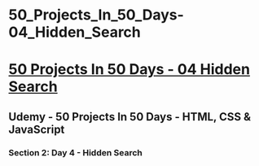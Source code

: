 # 50_Projects_In_50_Days-04_Hidden_Search

# [50 Projects In 50 Days - 04 Hidden Search](https://arpadgbondor.github.io/50_Projects_In_50_Days-04_Hidden_Search/)

## Udemy - 50 Projects In 50 Days - HTML, CSS & JavaScript
### Section 2: Day 4 - Hidden Search
